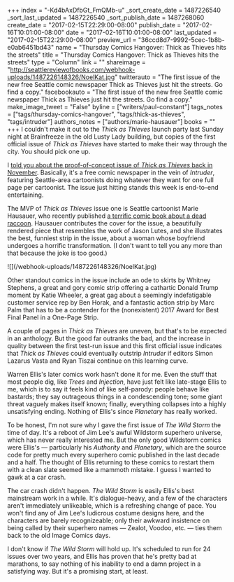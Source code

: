 +++
index = "-Kd4bAxDfbGt_FmQMb-u"
_sort_create_date = 1487226540
_sort_last_updated = 1487226540
_sort_publish_date = 1487268060
create_date = "2017-02-15T22:29:00-08:00"
publish_date = "2017-02-16T10:01:00-08:00"
date = "2017-02-16T10:01:00-08:00"
last_updated = "2017-02-15T22:29:00-08:00"
preview_url = "36ccd8d7-9992-5cec-1b8b-e0ab6451bd43"
name = "Thursday Comics Hangover: Thick as Thieves hits the streets"
title = "Thursday Comics Hangover: Thick as Thieves hits the streets"
type = "Column"
link = ""
shareimage = "http://seattlereviewofbooks.com/webhook-uploads/1487226148326/NoelKat.jpg"
twitterauto = "The first issue of the new free Seattle comic newspaper Thick as Thieves just hit the streets. Go find a copy."
facebookauto = "The first issue of the new free Seattle comic newspaper Thick as Thieves just hit the streets. Go find a copy."
make_image_tweet = "False"
byline = ["writers/paul-constant"]
tags_notes = ["tags/thursday-comics-hangover", "tags/thick-as-thieves", "tags/intruder"]
authors_notes = ["authors/marie-hausauer"]
books = ""
+++
I couldn't make it out to the *Thick as Thieves* launch party last Sunday night at Brainfreeze in the old Lusty Lady building, but copies of the first official issue of *Thick as Thieves* have started to make their way through the city. You should pick one up.

I [told you about the proof-of-concept issue of *Thick as Thieves* back in November](http://www.seattlereviewofbooks.com/notes/2016/11/03/can-the-intruder-community-remain-as-thick-as-thieves/). Basically, it's a free comic newspaper in the vein of *Intruder*, featuring Seattle-area cartoonists doing whatever they want for one full page per cartoonist. The issue just hitting stands this week is end-to-end entertaining.

The MVP of *Thick as Thieves* issue one is Seattle cartoonist Marie Hausauer, who recently published [a terrific comic book about a dead raccoon](http://www.seattlereviewofbooks.com/notes/2016/12/08/thursday-comics-hangover-the-dead-mammal/). Hausauer contributes the cover for the issue, a beautifully rendered piece that resembles the work of Jason Lutes, and she illustrates the best, funniest strip in the issue, about a woman whose boyfriend undergoes a horrific transformation. (I don't want to tell you any more than that because the joke is too good.)

<p class="image-left">![](/webhook-uploads/1487226148326/NoelKat.jpg)</p>

Other standout comics in the issue include an ode to skirts by Whitney Stephens, a great and gory comic strip offering a cathartic Donald Trump moment by Katie Wheeler, a great gag about a seemingly indefatigable customer service rep by Ben Horak, and a fantastic action strip by Marc Palm that has to be a contender for the (nonexistent) 2017 Award for Best Final Panel in a One-Page Strip.

A couple of pages in *Thick as Thieves* are uneven, but that's to be expected in an anthology. But the good far outranks the bad, and the increase in quality between the first test-run issue and this first official issue indicates that *Thick as Thieves* could eventually outstrip *Intruder* if editors Simon Lazarus Vasta and Ryan Tiszai continue on this learning curve.

<div class="break"></div>

Warren Ellis's later comics work hasn't done it for me. Even the stuff that most people dig, like *Trees* and *Injection*, have just felt like late-stage Ellis to me, which is to say it feels kind of like self-parody: people behave like bastards; they say outrageous things in a condescending tone; some giant threat vaguely makes itself known; finally, everything collapses into a highly unsatisfying ending. Nothing of Ellis's since *Planetary* has really worked.

To be honest, I'm not sure why I gave the first issue of *The Wild Storm* the time of day. It's a reboot of Jim Lee's awful Wildstorm superhero universe, which has never really interested me. But the only good Wildstorm comics were Ellis's — particularly his *Authority* and *Planetary*, which are the source code for pretty much every superhero comic published in the last decade and a half. The thought of Ellis returning to these comics to restart them with a clean slate seemed like a mammoth mistake. I guess I wanted to gawk at a car crash.

The car crash didn't happen. *The Wild Storm* is easily Ellis's best mainstream work in a while. It's dialogue-heavy, and a few of the characters aren't immediately unlikeable, which is a refreshing change of pace. You won't find any of Jim Lee's ludicrous costume designs here, and the characters are barely recognizeable; only their awkward insistence on being called by their superhero names — Zealot, Voodoo, etc. — ties them back to the old Image Comics days.

I don't know if *The Wild Storm* will hold up. It's scheduled to run for 24 issues over two years, and Ellis has proven that he's pretty bad at marathons, to say nothing of his inability to end a damn project in a satisfying way. But it's a promising start, at least.